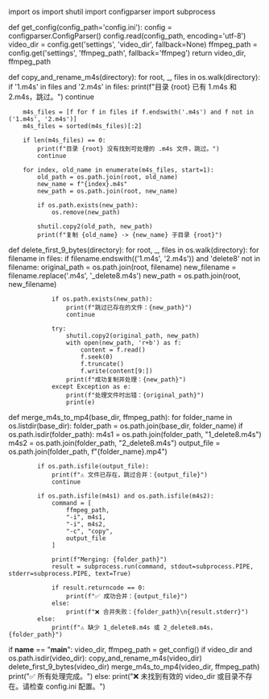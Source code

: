 import os
import shutil
import configparser
import subprocess

def get_config(config_path='config.ini'):
    config = configparser.ConfigParser()
    config.read(config_path, encoding='utf-8')
    video_dir = config.get('settings', 'video_dir', fallback=None)
    ffmpeg_path = config.get('settings', 'ffmpeg_path', fallback='ffmpeg')
    return video_dir, ffmpeg_path

def copy_and_rename_m4s(directory):
    for root, _, files in os.walk(directory):
        if '1.m4s' in files and '2.m4s' in files:
            print(f"目录 {root} 已有 1.m4s 和 2.m4s，跳过。")
            continue

        m4s_files = [f for f in files if f.endswith('.m4s') and f not in ('1.m4s', '2.m4s')]
        m4s_files = sorted(m4s_files)[:2]

        if len(m4s_files) == 0:
            print(f"目录 {root} 没有找到可处理的 .m4s 文件，跳过。")
            continue

        for index, old_name in enumerate(m4s_files, start=1):
            old_path = os.path.join(root, old_name)
            new_name = f"{index}.m4s"
            new_path = os.path.join(root, new_name)

            if os.path.exists(new_path):
                os.remove(new_path)

            shutil.copy2(old_path, new_path)
            print(f"复制 {old_name} -> {new_name} 于目录 {root}")

def delete_first_9_bytes(directory):
    for root, _, files in os.walk(directory):
        for filename in files:
            if filename.endswith(('1.m4s', '2.m4s')) and 'delete8' not in filename:
                original_path = os.path.join(root, filename)
                new_filename = filename.replace('.m4s', '_delete8.m4s')
                new_path = os.path.join(root, new_filename)

                if os.path.exists(new_path):
                    print(f"跳过已存在的文件：{new_path}")
                    continue

                try:
                    shutil.copy2(original_path, new_path)
                    with open(new_path, 'r+b') as f:
                        content = f.read()
                        f.seek(0)
                        f.truncate()
                        f.write(content[9:])
                    print(f"成功复制并处理：{new_path}")
                except Exception as e:
                    print(f"处理文件时出错：{original_path}")
                    print(e)

def merge_m4s_to_mp4(base_dir, ffmpeg_path):
    for folder_name in os.listdir(base_dir):
        folder_path = os.path.join(base_dir, folder_name)
        if os.path.isdir(folder_path):
            m4s1 = os.path.join(folder_path, "1_delete8.m4s")
            m4s2 = os.path.join(folder_path, "2_delete8.m4s")
            output_file = os.path.join(folder_path, f"{folder_name}.mp4")

            if os.path.isfile(output_file):
                print(f"⚠️ 文件已存在，跳过合并：{output_file}")
                continue

            if os.path.isfile(m4s1) and os.path.isfile(m4s2):
                command = [
                    ffmpeg_path,
                    "-i", m4s1,
                    "-i", m4s2,
                    "-c", "copy",
                    output_file
                ]

                print(f"Merging: {folder_path}")
                result = subprocess.run(command, stdout=subprocess.PIPE, stderr=subprocess.PIPE, text=True)

                if result.returncode == 0:
                    print(f"✅ 成功合并：{output_file}")
                else:
                    print(f"❌ 合并失败：{folder_path}\n{result.stderr}")
            else:
                print(f"⚠️ 缺少 1_delete8.m4s 或 2_delete8.m4s，{folder_path}")

if __name__ == "__main__":
    video_dir, ffmpeg_path = get_config()
    if video_dir and os.path.isdir(video_dir):
        copy_and_rename_m4s(video_dir)
        delete_first_9_bytes(video_dir)
        merge_m4s_to_mp4(video_dir, ffmpeg_path)
        print("✅ 所有处理完成。")
    else:
        print("❌ 未找到有效的 video_dir 或目录不存在。请检查 config.ini 配置。")
